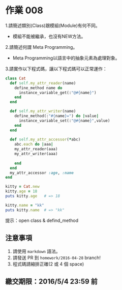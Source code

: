 # 作業 008

1.請簡述類別(Class)跟模組(Module)有何不同。
* 模組不能被繼承，也沒有NEW方法。

2.請簡述何謂 Meta Programming。
* Meta Programming以語言中的抽象元素為處理對象。

3.請實作以下程式碼，讓以下程式碼可以正常運作：

```ruby
class Cat
  def self.my_attr_reader(name)
    define_method name do
      instance_variable_get(:"@#{name}")
    end
  end

  def self.my_attr_writer(name)
    define_method(:"#{name}=") do |value|
      instance_variable_set(:"@#{name}",value)
    end
  end
  
  def self.my_attr_accessor(*abc)
    abc.each do |aaa|
    my_attr_reader(aaa)
    my_attr_writer(aaa)
    
    end
  end
  my_attr_accessor :age, :name
end

kitty = Cat.new
kitty.age = 18
puts kitty.age   # => 18

kitty.name = "kk"
puts kitty.name  # => "kk"
```

提示：open class & defind_method

## 注意事項

1. 請使用 `markdown` 語法。
2. 請發送 PR 到 `homework/2016-04-28` branch!
3. 程式碼請縮排正確(2 或 4 個 space)

## 繳交期限：2016/5/4 23:59 前
